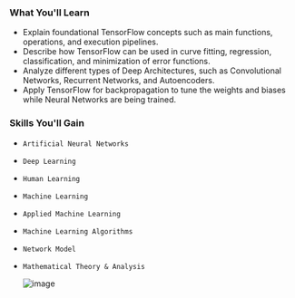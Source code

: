 ### What You'll Learn

- Explain foundational TensorFlow concepts such as main functions, operations, and execution pipelines.
- Describe how TensorFlow can be used in curve fitting, regression, classification, and minimization of error functions.
- Analyze different types of Deep Architectures, such as Convolutional Networks, Recurrent Networks, and Autoencoders.
- Apply TensorFlow for backpropagation to tune the weights and biases while Neural Networks are being trained.

### Skills You'll Gain

- `Artificial Neural Networks`
- `Deep Learning`
- `Human Learning`
- `Machine Learning`
- `Applied Machine Learning`
- `Machine Learning Algorithms`
- `Network Model`
- `Mathematical Theory & Analysis`

  ![image](https://github.com/Eng-Ahmed-Rifai/IBM-AI-Engineering-Professional-Certificate/assets/110114267/3b48fbc7-6280-4927-80b5-6cb471c56c98)
